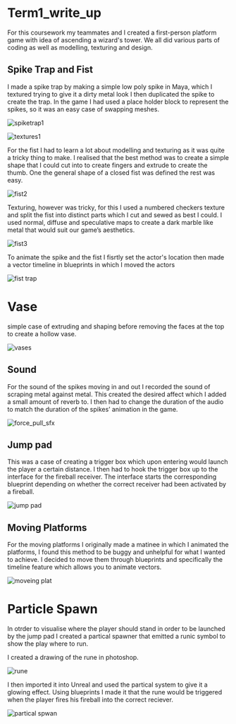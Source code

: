 # Term1_write_up

For this coursework my teammates and I created a first-person platform game with idea of ascending a wizard's tower. We all did various parts of coding as well as modelling, texturing and design.

## Spike Trap and Fist

I made a spike trap by making a simple low poly spike in Maya, which I textured trying to give it a dirty metal look I then duplicated the spike to create the trap. In the game I had used a place holder block to represent the spikes, so it was an easy case of swapping meshes. 

![spiketrap1](https://user-images.githubusercontent.com/32567724/35195469-cd3d4610-febb-11e7-8508-28ee968509d6.png)

![textures1](https://user-images.githubusercontent.com/32567724/35198031-a2965bb6-fee0-11e7-8f33-ba18f0a15d46.jpg)



For the fist I had to learn a lot about modelling and texturing as it was quite a tricky thing to make. I realised that the best method was to create a simple shape that I could cut into to create fingers and extrude to create the thumb. One the general shape of a closed fist was defined the rest was easy. 


![fist2](https://user-images.githubusercontent.com/32567724/35195494-51f418ac-febc-11e7-8db3-7e47277c5029.png)

Texturing, however was tricky, for this I used a numbered checkers texture and split the fist into distinct parts which I cut and sewed as best I could. I used normal, diffuse and speculative maps to create a dark marble like metal that would suit our game’s aesthetics.

![fist3](https://user-images.githubusercontent.com/32567724/35196113-ab474fce-fec5-11e7-89e8-ca7e3dd68d01.png)

To animate the spike and the fist I fisrtly set the actor's location then made a vector timeline in blueprints in which I moved the actors 

![fist trap](https://user-images.githubusercontent.com/32567724/35196347-b7f215b2-fec8-11e7-9c8e-937d531a4524.PNG)

# Vase 
simple case of extruding and shaping before removing the faces at the top to create a hollow vase. 


![vases](https://user-images.githubusercontent.com/32567724/35195584-9b63d1c0-febd-11e7-835d-9cdf371f9ed8.png)


## Sound 
For the sound of the spikes moving in and out I recorded the sound of scraping metal against metal. This created the desired affect which I added a small amount of reverb to. I then had to change the duration of the audio to match the duration of the spikes’ animation in the game. 

![force_pull_sfx](https://user-images.githubusercontent.com/32567724/35198191-25a97982-fee3-11e7-8627-75be128e963c.PNG)

## Jump pad
This was a case of creating a trigger box which upon entering would launch the player a certain distance. I then had to hook the trigger box up to the interface for the fireball receiver. The interface starts the corresponding blueprint depending on whether the correct receiver had been activated by a fireball. 

![jump pad](https://user-images.githubusercontent.com/32567724/35196653-e68acea6-fecc-11e7-8f36-06d7bbab5e86.PNG)

## Moving Platforms
For the moving platforms I originally made a matinee in which I animated the platforms, I found this method to be buggy and unhelpful for what I wanted to achieve. I decided to move them through blueprints and specifically the timeline feature which allows you to animate vectors. 

![moveing plat](https://user-images.githubusercontent.com/32567724/35196654-e6a61922-fecc-11e7-8516-834307a497d7.PNG)



# Particle Spawn

In otrder to visualise where the player should stand in order to be launched by the jump pad I created a partical spawner that emitted a runic symbol to show the play where to run. 

I created a drawing of the rune in photoshop.

![rune](https://user-images.githubusercontent.com/32567724/35196813-3ea52cd8-fecf-11e7-83ef-f804c61f79a7.png)

I then imported it into Unreal and used the partical system to give it a glowing effect. Using blueprints I made it that the rune would be triggered when the player fires his fireball into the correct reciever. 

![partical spwan](https://user-images.githubusercontent.com/32567724/35196655-e6bfed5c-fecc-11e7-9f14-f31e2a4e3541.PNG)



